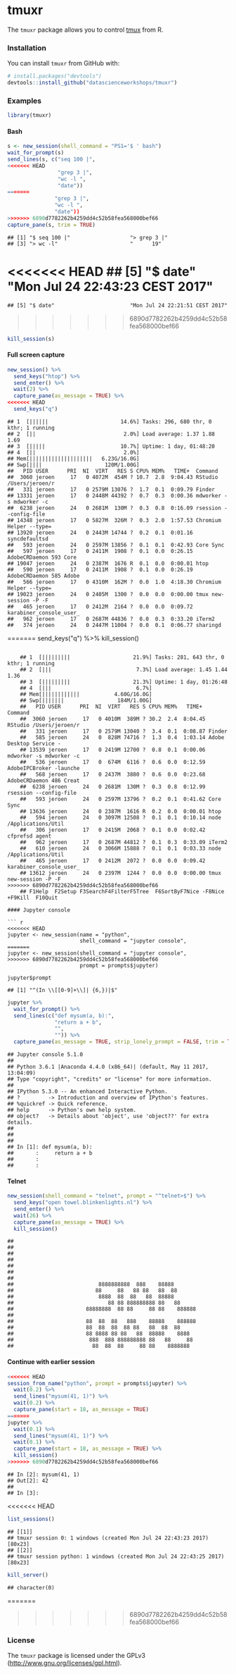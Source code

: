 
<!-- README.md is generated from README.Rmd. Please edit that file -->
tmuxr
=====

The `tmuxr` package allows you to control [tmux](https://github.com/tmux/tmux/wiki) from R.

### Installation

You can install `tmuxr` from GitHub with:

``` r
# install.packages("devtools")
devtools::install_github("datascienceworkshops/tmuxr")
```

### Examples

``` r
library(tmuxr)
```

#### Bash

``` r
s <- new_session(shell_command = "PS1='$ ' bash")
wait_for_prompt(s)
send_lines(s, c("seq 100 |",
<<<<<<< HEAD
                "grep 3 |",
                "wc -l ",
                "date"))
=======
               "grep 3 |",
               "wc -l ",
               "date"))
>>>>>>> 6890d7782262b4259dd4c52b58fea568000bef66
capture_pane(s, trim = TRUE)
```

    ## [1] "$ seq 100 |"                   "> grep 3 |"                   
    ## [3] "> wc -l"                       "      19"                     
<<<<<<< HEAD
    ## [5] "$ date"                        "Mon Jul 24 22:43:23 CEST 2017"
=======
    ## [5] "$ date"                        "Mon Jul 24 22:21:51 CEST 2017"
>>>>>>> 6890d7782262b4259dd4c52b58fea568000bef66

``` r
kill_session(s)
```

#### Full screen capture

``` r
new_session() %>%
  send_keys("htop") %>%
  send_enter() %>%
  wait(2) %>%
  capture_pane(as_message = TRUE) %>%
<<<<<<< HEAD
  send_keys("q")
```

    ## 1  [||||||                       14.6%] Tasks: 296, 680 thr, 0 kthr; 1 running
    ## 2  [||                            2.0%] Load average: 1.37 1.88 1.69
    ## 3  [|||||                        10.7%] Uptime: 1 day, 01:48:20
    ## 4  [||                            2.0%]
    ## Mem[||||||||||||||||||||   6.23G/16.0G]
    ## Swp[||||                    120M/1.00G]
    ##   PID USER      PRI  NI  VIRT   RES S CPU% MEM%   TIME+  Command
    ##  3060 jeroen     17   0 4072M  454M ? 10.7  2.8  9:04.43 RStudio /Users/jeroen/r
    ##   331 jeroen     17   0 2579M 13076 ?  1.7  0.1  0:09.79 Finder
    ## 13331 jeroen     17   0 2448M 44392 ?  0.7  0.3  0:00.36 mdworker -s mdworker -c
    ##  6238 jeroen     24   0 2681M  130M ?  0.3  0.8  0:16.09 rsession --config-file
    ## 14348 jeroen     17   0 5827M  326M ?  0.3  2.0  1:57.53 Chromium Helper --type=
    ## 13920 jeroen     24   0 2443M 14744 ?  0.2  0.1  0:01.16 syncdefaultsd
    ##   593 jeroen     24   0 2597M 13856 ?  0.1  0.1  0:42.93 Core Sync
    ##   597 jeroen     17   0 2411M  1908 ?  0.1  0.0  0:26.15 AdobeCRDaemon 593 Core
    ## 19047 jeroen     24   0 2387M  1676 R  0.1  0.0  0:00.01 htop
    ##   590 jeroen     17   0 2411M  1908 ?  0.1  0.0  0:26.19 AdobeCRDaemon 585 Adobe
    ##   566 jeroen     17   0 4310M  162M ?  0.0  1.0  4:18.30 Chromium Helper --type=
    ## 19023 jeroen     24   0 2405M  1300 ?  0.0  0.0  0:00.00 tmux new-session -P -F
    ##   465 jeroen     17   0 2412M  2164 ?  0.0  0.0  0:09.72 karabiner_console_user_
    ##   962 jeroen     17   0 2687M 44836 ?  0.0  0.3  0:33.20 iTerm2
    ##   374 jeroen     24   0 2447M 11004 ?  0.0  0.1  0:06.77 sharingd
=======
  send_keys("q") %>%
  kill_session()
```

    ## 1  [|||||||||                    21.9%] Tasks: 281, 643 thr, 0 kthr; 1 running
    ## 2  [|||                           7.3%] Load average: 1.45 1.44 1.36
    ## 3  [|||||||||                    21.3%] Uptime: 1 day, 01:26:48
    ## 4  [|||                           6.7%]
    ## Mem[||||||||||||           4.60G/16.0G]
    ## Swp[|||||||                 184M/1.00G]
    ##   PID USER      PRI  NI  VIRT   RES S CPU% MEM%   TIME+  Command
    ##  3060 jeroen     17   0 4010M  389M ? 30.2  2.4  8:04.45 RStudio /Users/jeroen/r
    ##   331 jeroen     17   0 2579M 13040 ?  3.4  0.1  0:08.87 Finder
    ##   585 jeroen     24   0  828M 74716 ?  1.3  0.4  1:03.14 Adobe Desktop Service -
    ## 13539 jeroen     17   0 2419M 12700 ?  0.8  0.1  0:00.06 mdworker -s mdworker -c
    ##   536 jeroen     17   0  674M  6116 ?  0.6  0.0  0:12.59 AdobeIPCBroker -launche
    ##   568 jeroen     17   0 2437M  3880 ?  0.6  0.0  0:23.68 AdobeCRDaemon 486 Creat
    ##  6238 jeroen     24   0 2681M  130M ?  0.3  0.8  0:12.99 rsession --config-file
    ##   593 jeroen     24   0 2597M 13796 ?  0.2  0.1  0:41.62 Core Sync
    ## 13636 jeroen     24   0 2387M  1616 R  0.2  0.0  0:00.01 htop
    ##   594 jeroen     24   0 3097M 12508 ?  0.1  0.1  0:10.14 node /Applications/Util
    ##   306 jeroen     17   0 2415M  2068 ?  0.1  0.0  0:02.42 cfprefsd agent
    ##   962 jeroen     17   0 2687M 44812 ?  0.1  0.3  0:33.09 iTerm2
    ##   610 jeroen     24   0 3066M 15888 ?  0.1  0.1  0:03.33 node /Applications/Util
    ##   465 jeroen     17   0 2412M  2072 ?  0.0  0.0  0:09.42 karabiner_console_user_
    ## 13612 jeroen     24   0 2397M  1244 ?  0.0  0.0  0:00.00 tmux new-session -P -F
>>>>>>> 6890d7782262b4259dd4c52b58fea568000bef66
    ## F1Help  F2Setup F3SearchF4FilterF5Tree  F6SortByF7Nice -F8Nice +F9Kill  F10Quit

#### Jupyter console

``` r
<<<<<<< HEAD
jupyter <- new_session(name = "python",
                       shell_command = "jupyter console",
=======
jupyter <- new_session(shell_command = "jupyter console",
>>>>>>> 6890d7782262b4259dd4c52b58fea568000bef66
                       prompt = prompts$jupyter)

jupyter$prompt
```

    ## [1] "^(In \\[[0-9]+\\]| {6,})|$"

``` r
jupyter %>%
  wait_for_prompt() %>%
  send_lines(c("def mysum(a, b):",
               "return a + b",
               "",
               "")) %>%
  capture_pane(as_message = TRUE, strip_lonely_prompt = FALSE, trim = TRUE)
```

    ## Jupyter console 5.1.0
    ## 
    ## Python 3.6.1 |Anaconda 4.4.0 (x86_64)| (default, May 11 2017, 13:04:09)
    ## Type "copyright", "credits" or "license" for more information.
    ## 
    ## IPython 5.3.0 -- An enhanced Interactive Python.
    ## ?         -> Introduction and overview of IPython's features.
    ## %quickref -> Quick reference.
    ## help      -> Python's own help system.
    ## object?   -> Details about 'object', use 'object??' for extra details.
    ## 
    ## 
    ## 
    ## In [1]: def mysum(a, b):
    ##       :     return a + b
    ##       :
    ##       :

#### Telnet

``` r
new_session(shell_command = "telnet", prompt = "^telnet>$") %>%
  send_keys("open towel.blinkenlights.nl") %>%
  send_enter() %>%
  wait(26) %>%
  capture_pane(as_message = TRUE) %>%
  kill_session()
```

    ## 
    ## 
    ## 
    ## 
    ## 
    ## 
    ## 
    ##                           8888888888  888    88888
    ##                          88     88   88 88   88  88
    ##                           8888  88  88   88  88888
    ##                              88 88 888888888 88   88
    ##                       88888888  88 88     88 88    888888
    ## 
    ##                       88  88  88   888    88888    888888
    ##                       88  88  88  88 88   88  88  88
    ##                       88 8888 88 88   88  88888    8888
    ##                        888  888 888888888 88   88     88
    ##                         88  88  88     88 88    8888888

#### Continue with earlier session

``` r
<<<<<<< HEAD
session_from_name("python", prompt = prompts$jupyter) %>%
  wait(0.2) %>%
  send_lines("mysum(41, 1)") %>%
  wait(0.2) %>%
  capture_pane(start = 18, as_message = TRUE)
=======
jupyter %>%
  wait(0.1) %>%
  send_lines("mysum(41, 1)") %>%
  wait(0.1) %>%
  capture_pane(start = 18, as_message = TRUE) %>%
  kill_session()
>>>>>>> 6890d7782262b4259dd4c52b58fea568000bef66
```

    ## In [2]: mysum(41, 1)
    ## Out[2]: 42
    ## 
    ## In [3]:

<<<<<<< HEAD
``` r
list_sessions()
```

    ## [[1]]
    ## tmuxr session 0: 1 windows (created Mon Jul 24 22:43:23 2017) [80x23]
    ## [[2]]
    ## tmuxr session python: 1 windows (created Mon Jul 24 22:43:25 2017) [80x23]

``` r
kill_server()
```

    ## character(0)

=======
>>>>>>> 6890d7782262b4259dd4c52b58fea568000bef66
### License

The `tmuxr` package is licensed under the GPLv3 (<http://www.gnu.org/licenses/gpl.html>).
